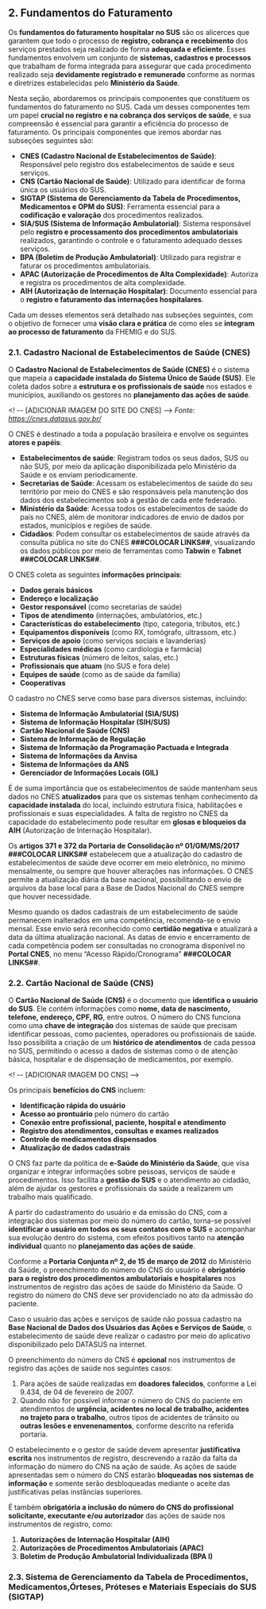 ## 2. Fundamentos do Faturamento

Os **fundamentos do faturamento hospitalar no SUS** são os alicerces que garantem que todo o processo de **registro, cobrança e recebimento** dos serviços prestados seja realizado de forma **adequada e eficiente**. Esses fundamentos envolvem um conjunto de **sistemas, cadastros e processos** que trabalham de forma integrada para assegurar que cada procedimento realizado seja **devidamente registrado e remunerado** conforme as normas e diretrizes estabelecidas pelo **Ministério da Saúde**.

Nesta seção, abordaremos os principais componentes que constituem os fundamentos do faturamento no SUS. Cada um desses componentes tem um papel **crucial no registro e na cobrança dos serviços de saúde**, e sua compreensão é essencial para garantir a eficiência do processo de faturamento. Os principais componentes que iremos abordar nas subseções seguintes são:

- **CNES (Cadastro Nacional de Estabelecimentos de Saúde)**: Responsável pelo registro dos estabelecimentos de saúde e seus serviços.
- **CNS (Cartão Nacional de Saúde)**: Utilizado para identificar de forma única os usuários do SUS.
- **SIGTAP (Sistema de Gerenciamento da Tabela de Procedimentos, Medicamentos e OPM do SUS)**: Ferramenta essencial para a **codificação e valoração** dos procedimentos realizados.
- **SIA/SUS (Sistema de Informação Ambulatorial)**: Sistema responsável pelo **registro e processamento dos procedimentos ambulatoriais** realizados, garantindo o controle e o faturamento adequado desses serviços.
- **BPA (Boletim de Produção Ambulatorial)**: Utilizado para registrar e faturar os procedimentos ambulatoriais.
- **APAC (Autorização de Procedimentos de Alta Complexidade)**: Autoriza e registra os procedimentos de alta complexidade.
- **AIH (Autorização de Internação Hospitalar)**: Documento essencial para o **registro e faturamento das internações hospitalares**.

Cada um desses elementos será detalhado nas subseções seguintes, com o objetivo de fornecer uma **visão clara e prática** de como eles se **integram ao processo de faturamento** da FHEMIG e do SUS.

### 2.1. Cadastro Nacional de Estabelecimentos de Saúde (CNES)

O **Cadastro Nacional de Estabelecimentos de Saúde (CNES)** é o sistema que mapeia a **capacidade instalada do Sistema Único de Saúde (SUS)**. Ele coleta dados sobre a **estrutura e os profissionais de saúde** nos estados e municípios, auxiliando os gestores no **planejamento das ações de saúde**.

<! -- [ADICIONAR IMAGEM DO SITE DO CNES] -->
*Fonte: https://cnes.datasus.gov.br/*

O CNES é destinado a toda a população brasileira e envolve os seguintes **atores e papéis**:

- **Estabelecimentos de saúde**: Registram todos os seus dados, SUS ou não SUS, por meio da aplicação disponibilizada pelo Ministério da Saúde e os enviam periodicamente.
- **Secretarias de Saúde**: Acessam os estabelecimentos de saúde do seu território por meio do CNES e são responsáveis pela manutenção dos dados dos estabelecimentos sob a gestão de cada ente federado.
- **Ministério da Saúde**: Acessa todos os estabelecimentos de saúde do país no CNES, além de monitorar indicadores de envio de dados por estados, municípios e regiões de saúde.
- **Cidadãos**: Podem consultar os estabelecimentos de saúde através da consulta pública no site do CNES **###COLOCAR LINKS##**, visualizando os dados públicos por meio de ferramentas como **Tabwin** e **Tabnet** **###COLOCAR LINKS##**.

O CNES coleta as seguintes **informações principais**:

- **Dados gerais básicos**
- **Endereço e localização**
- **Gestor responsável** (como secretarias de saúde)
- **Tipos de atendimento** (internações, ambulatórios, etc.)
- **Características do estabelecimento** (tipo, categoria, tributos, etc.)
- **Equipamentos disponíveis** (como RX, tomógrafo, ultrassom, etc.)
- **Serviços de apoio** (como serviços sociais e lavanderias)
- **Especialidades médicas** (como cardiologia e farmácia)
- **Estruturas físicas** (número de leitos, salas, etc.)
- **Profissionais que atuam** (no SUS e fora dele)
- **Equipes de saúde** (como as de saúde da família)
- **Cooperativas**

O cadastro no CNES serve como base para diversos sistemas, incluindo:

- **Sistema de Informação Ambulatorial (SIA/SUS)**
- **Sistema de Informação Hospitalar (SIH/SUS)**
- **Cartão Nacional de Saúde (CNS)**
- **Sistema de Informação de Regulação**
- **Sistema de Informação da Programação Pactuada e Integrada**
- **Sistema de Informações da Anvisa**
- **Sistema de Informações da ANS**
- **Gerenciador de Informações Locais (GIL)**

É de suma importância que os estabelecimentos de saúde mantenham seus dados no CNES **atualizados** para que os sistemas tenham conhecimento da **capacidade instalada** do local, incluindo estrutura física, habilitações e profissionais e suas especialidades. A falta de registro no CNES da capacidade do estabelecimento pode resultar em **glosas e bloqueios da AIH** (Autorização de Internação Hospitalar).

Os **artigos 371 e 372 da Portaria de Consolidação nº 01/GM/MS/2017 **###COLOCAR LINKS##**** estabelecem que a atualização do cadastro de estabelecimentos de saúde deve ocorrer em meio eletrônico, no mínimo mensalmente, ou sempre que houver alterações nas informações. O CNES permite a atualização diária da base nacional, possibilitando o envio de arquivos da base local para a Base de Dados Nacional do CNES sempre que houver necessidade.

Mesmo quando os dados cadastrais de um estabelecimento de saúde permanecem inalterados em uma competência, recomenda-se o envio mensal. Esse envio será reconhecido como **certidão negativa** e atualizará a data da última atualização nacional. As datas de envio e encerramento de cada competência podem ser consultadas no cronograma disponível no **Portal CNES**, no menu “Acesso Rápido/Cronograma” **###COLOCAR LINKS##**.

### 2.2. Cartão Nacional de Saúde (CNS)

O **Cartão Nacional de Saúde (CNS)** é o documento que **identifica o usuário do SUS**. Ele contém informações como **nome, data de nascimento, telefone, endereço, CPF, RG**, entre outros. O número do CNS funciona como uma **chave de integração** dos sistemas de saúde que precisam identificar pessoas, como pacientes, operadores ou profissionais de saúde. Isso possibilita a criação de um **histórico de atendimentos** de cada pessoa no SUS, permitindo o acesso a dados de sistemas como o de atenção básica, hospitalar e de dispensação de medicamentos, por exemplo.

<! -- [ADICIONAR IMAGEM DO CNS] -->

Os principais **benefícios do CNS** incluem:

- **Identificação rápida do usuário**
- **Acesso ao prontuário** pelo número do cartão
- **Conexão entre profissional, paciente, hospital e atendimento**
- **Registro dos atendimentos, consultas e exames realizados**
- **Controle de medicamentos dispensados**
- **Atualização de dados cadastrais**

O CNS faz parte da política de **e-Saúde do Ministério da Saúde**, que visa organizar e integrar informações sobre pessoas, serviços de saúde e procedimentos. Isso facilita a **gestão do SUS** e o atendimento ao cidadão, além de ajudar os gestores e profissionais da saúde a realizarem um trabalho mais qualificado.

A partir do cadastramento do usuário e da emissão do CNS, com a integração dos sistemas por meio do número do cartão, torna-se possível **identificar o usuário em todos os seus contatos com o SUS** e acompanhar sua evolução dentro do sistema, com efeitos positivos tanto na **atenção individual** quanto no **planejamento das ações de saúde**.

Conforme a **Portaria Conjunta nº 2, de 15 de março de 2012** do Ministério da Saúde, o preenchimento do número do CNS do usuário é **obrigatório para o registro dos procedimentos ambulatoriais e hospitalares** nos instrumentos de registro das ações de saúde do Ministério da Saúde. O registro do número do CNS deve ser providenciado no ato da admissão do paciente.

Caso o usuário das ações e serviços de saúde não possua cadastro na **Base Nacional de Dados dos Usuários das Ações e Serviços de Saúde**, o estabelecimento de saúde deve realizar o cadastro por meio do aplicativo disponibilizado pelo DATASUS na internet.

O preenchimento do número do CNS é **opcional** nos instrumentos de registro das ações de saúde nos seguintes casos:

1. Para ações de saúde realizadas em **doadores falecidos**, conforme a Lei 9.434, de 04 de fevereiro de 2007.
2. Quando não for possível informar o número do CNS do paciente em atendimentos de **urgência, acidentes no local de trabalho, acidentes no trajeto para o trabalho**, outros tipos de acidentes de trânsito ou **outras lesões e envenenamentos**, conforme descrito na referida portaria.

O estabelecimento e o gestor de saúde devem apresentar **justificativa escrita** nos instrumentos de registro, descrevendo a razão da falta da informação do número do CNS na ação de saúde. As ações de saúde apresentadas sem o número do CNS estarão **bloqueadas nos sistemas de informação** e somente serão desbloqueadas mediante o aceite das justificativas pelas instâncias superiores.

É também **obrigatória a inclusão do número do CNS do profissional solicitante, executante e/ou autorizador** das ações de saúde nos instrumentos de registro, como:

1. **Autorizações de Internação Hospitalar (AIH)**
2. **Autorizações de Procedimentos Ambulatoriais (APAC)**
3. **Boletim de Produção Ambulatorial Individualizada (BPA I)**

### 2.3. Sistema de Gerenciamento da Tabela de Procedimentos, Medicamentos,Órteses, Próteses e Materiais Especiais do SUS (SIGTAP)
